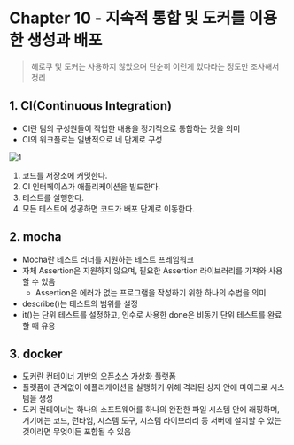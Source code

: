 # Chapter 10 - 지속적 통합 및 도커를 이용한 생성과 배포

> 헤로쿠 및 도커는 사용하지 않았으며 단순히 이런게 있다라는 정도만 조사해서 정리

## 1. CI(Continuous Integration)

- CI란 팀의 구성원들이 작업한 내용을 정기적으로 통합하는 것을 의미
- CI의 워크플로는 일반적으로 네 단계로 구성

![1](https://user-images.githubusercontent.com/38815618/101927745-27d3b680-3c18-11eb-90c7-d12e38bb9736.PNG)

1. 코드를 저장소에 커밋한다.
2. CI 인터페이스가 애플리케이션을 빌드한다.
3. 테스트를 실행한다.
4. 모든 테스트에 성공하면 코드가 배포 단계로 이동한다.

## 2. mocha

- Mocha란 테스트 러너를 지원하는 테스트 프레임워크
- 자체 Assertion은 지원하지 않으며, 필요한 Assertion 라이브러리를 가져와 사용할 수 있음
  - Assertion은 에러가 없는 프로그램을 작성하기 위한 하나의 수법을 의미
- describe()는 테스트의 범위를 설정
- it()는 단위 테스트를 설정하고, 인수로 사용한 done은 비동기 단위 테스트를 완료할 때 유용

## 3. docker

- 도커란 컨테이너 기반의 오픈소스 가상화 플랫폼
- 플랫폼에 관계없이 애플리케이션을 실행하기 위해 격리된 상자 안에 마이크로 시스템을 생성
- 도커 컨테이너는 하나의 소프트웨어를 하나의 완전한 파일 시스템 안에 래핑하며, 거기에는 코드, 런타임, 시스템 도구, 시스템 라이브러리 등 서버에 설치할 수 있는 것이라면 무엇이든 포함될 수 있음
